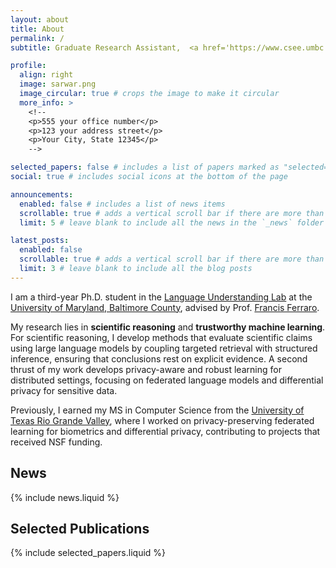 ```yaml
---
layout: about
title: About
permalink: /
subtitle: Graduate Research Assistant,  <a href='https://www.csee.umbc.edu/'>University of Maryland Baltimore County</a>.

profile:
  align: right
  image: sarwar.png
  image_circular: true # crops the image to make it circular
  more_info: >
    <!--
    <p>555 your office number</p>
    <p>123 your address street</p>
    <p>Your City, State 12345</p>
    -->

selected_papers: false # includes a list of papers marked as "selected={true}"
social: true # includes social icons at the bottom of the page

announcements:
  enabled: false # includes a list of news items
  scrollable: true # adds a vertical scroll bar if there are more than 3 news items
  limit: 5 # leave blank to include all the news in the `_news` folder

latest_posts:
  enabled: false
  scrollable: true # adds a vertical scroll bar if there are more than 3 new posts items
  limit: 3 # leave blank to include all the blog posts
---
```


I am a third-year Ph.D. student in the <a href='https://huggingface.co/umbc-nlp'>Language Understanding Lab</a> at the <a href='https://www.csee.umbc.edu/'>University of Maryland, Baltimore County</a>, advised by Prof. <a href='https://userpages.cs.umbc.edu/ferraro/'>Francis Ferraro</a>.

My research lies in **scientific reasoning** and **trustworthy machine learning**. For scientific reasoning, I develop methods that evaluate scientific claims using large language models by coupling targeted retrieval with structured inference, ensuring that conclusions rest on explicit evidence. A second thrust of my work develops privacy-aware and robust learning for distributed settings, focusing on federated language models and differential privacy for sensitive data.

Previously, I earned my MS in Computer Science from the <a href='https://www.utrgv.edu/cecs/departments/csci/'>University of Texas Rio Grande Valley</a>, where I worked on privacy-preserving federated learning for biometrics and differential privacy, contributing to projects that received NSF funding.

## News

{% include news.liquid %}

## Selected Publications

{% include selected_papers.liquid %}
